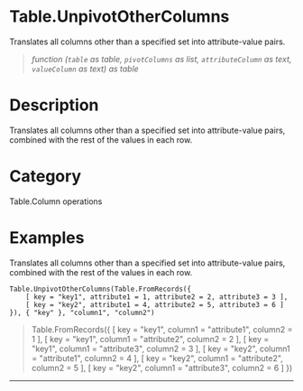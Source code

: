 # Table.UnpivotOtherColumns
Translates all columns other than a specified set into attribute-value pairs.
> _function (<code>table</code> as table, <code>pivotColumns</code> as list, <code>attributeColumn</code> as text, <code>valueColumn</code> as text) as table_

# Description 
Translates all columns other than a specified set into attribute-value pairs, combined with the rest of the values in each row.
# Category 
Table.Column operations
# Examples 
Translates all columns other than a specified set into attribute-value pairs, combined with the rest of the values in each row.
```
Table.UnpivotOtherColumns(Table.FromRecords({ 
    [ key = "key1", attribute1 = 1, attribute2 = 2, attribute3 = 3 ],
    [ key = "key2", attribute1 = 4, attribute2 = 5, attribute3 = 6 ]  
}), { "key" }, "column1", "column2")
```
> Table.FromRecords({ 
    [ key = "key1", column1 = "attribute1", column2 = 1 ],
    [ key = "key1", column1 = "attribute2", column2 = 2 ],
    [ key = "key1", column1 = "attribute3", column2 = 3 ],
    [ key = "key2", column1 = "attribute1", column2 = 4 ],
    [ key = "key2", column1 = "attribute2", column2 = 5 ],
    [ key = "key2", column1 = "attribute3", column2 = 6 ]
})

***

